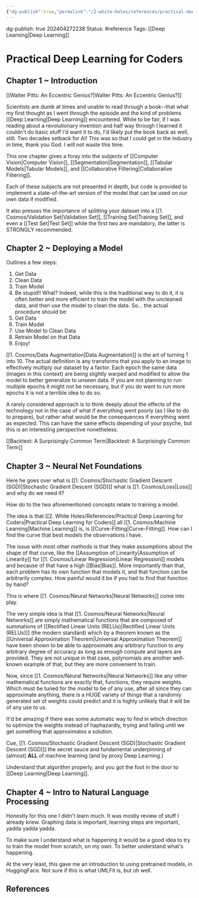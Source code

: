 ```yaml
---
{"dg-publish":true,"permalink":"/2-white-holes/references/practical-deep-learning-for-coders/","created":"2024-08-31T23:47:16.597-04:00","updated":"2024-12-13T08:02:19.055-05:00"}
---
```


dg-publish: true
202404272238
Status: #reference
Tags: [[Deep Learning\|Deep Learning]]
# Practical Deep Learning for Coders

## Chapter 1 ~ Introduction
[[Walter Pitts: An Eccentric Genius?\|Walter Pitts: An Eccentric Genius?]]

Scientists are dumb at times and unable to read through a book--that what my first thought as I went through the episode and the kind of problems [[Deep Learning\|Deep Learning]] encountered. While to be fair, if I was reading about a revolutionary invention and half way through I learned it couldn't do basic stuff I'd want it to do, I'd likely put the book back as well, still. Two decades setback for AI! This was so that I could get in the industry in time, thank you God. I will not waste this time.

This one chapter gives a foray into the subjects of [[Computer Vision\|Computer Vision]], [[Segmentation\|Segmentation]], [[Tabular Models\|Tabular Models]], and [[Collaborative Filtering\|Collaborative Filtering]].

Each of these subjects are not presented in depth, but code is provided to implement a state-of-the-art version of the model that can be used on our own data if modified.

It also presses the importance of splitting your dataset into a [[1. Cosmos/Validation Set\|Validation Set]], [[Training Set\|Training Set]], and even a [[Test Set\|Test Set]] while the first two are mandatory, the latter is STRONGLY recommended.

## Chapter 2 ~ Deploying a Model
Outlines a few steps:
1. Get Data
2. Clean Data
3. Train Model
4. Be stupid!!
What? Indeed, while this is the traditional way to do it, it is often better and more efficient to train the model with the uncleaned data, and then use the model to clean the data. So...  the actual procedure should be:
1. Get Data
2. Train Model
3. Use Model to Clean Data
4. Retrain Model on that Data
5. Enjoy!

[[1. Cosmos/Data Augmentation\|Data Augmentation]] is the art of turning 1 into 10. The actual definition is any transforms that you apply to an image to effectively multiply our dataset by a factor. Each epoch the same data (images in this context) are being slightly warped and modified to allow the model to better generalize to unseen data. If you are not planning to run multiple epochs it might not be necessary, but if you do want to run more epochs it is not a terrible idea to do so.

A rarely considered approach is to think deeply about the effects of the technology not in the case of what if everything went poorly (as I like to do to prepare), but rather what would be the consequences if everything went as expected. This can have the same effects depending of your psyche, but this is an interesting perspective nonetheless.


[[Backtest:  A Surprisingly Common Term\|Backtest:  A Surprisingly Common Term]]
## Chapter 3 ~ Neural Net Foundations
Here he goes over what is [[1. Cosmos/Stochastic Gradient Descent (SGD)\|Stochastic Gradient Descent (SGD)]]
what is [[1. Cosmos/Loss\|Loss]] and why do we need it?

How do to the two aforementioned concepts relate to training a model.

The idea is that [[2. White Holes/References/Practical Deep Learning for Coders\|Practical Deep Learning for Coders]] all [[1. Cosmos/Machine Learning\|Machine Learning]] is, is [[Curve-Fitting\|Curve-Fitting]]. How can I find the curve that best models the observations I have. 

The issue with most other methods is that they make assumptions about the shape of that curve, like the [[Assumption of Linearity\|Assumption of Linearity]] for [[1. Cosmos/Linear Regression\|Linear Regression]] models and because of that have a high [[Bias\|Bias]]. More importantly than that, each problem has its own function that models it, and that function can be arbitrarily complex. How painful would it be if you had to find that function by hand?

This is where [[1. Cosmos/Neural Networks\|Neural Networks]] come into play.

The very simple idea is that [[1. Cosmos/Neural Networks\|Neural Networks]] are simply mathematical functions that are composed of summations of [[Rectified Linear Units (RELUs)\|Rectified Linear Units (RELUs)]] (the modern standard) which by a theorem known as the [[Universal Approximation Theorem\|Universal Approximation Theorem]] have been shown to be able to approximate any arbitrary function to any arbitrary degree of accuracy as long as enough compute and layers are provided. They are not unique in that case, polynomials are another well-known example of that, but they are more convenient to train.

Now, since [[1. Cosmos/Neural Networks\|Neural Networks]] like any other mathematical functions are exactly that, functions, they require weights. Which must be tuned for the model to be of any use, after all since they can approximate anything, there is a HUGE variety of things that a randomly generated set of weights could predict and it is highly unlikely that it will be of any use to us.

It'd be amazing if there was some automatic way to find in which direction to optimize the weights instead of haphazardly, trying and failing until we get something that approximates a solution.

Cue, [[1. Cosmos/Stochastic Gradient Descent (SGD)\|Stochastic Gradient Descent (SGD)]] the secret sauce and fundamental underpinning of (almost) **ALL** of machine learning (and by proxy Deep Learning.)

Understand that algorithm properly, and you got the foot in the door to [[Deep Learning\|Deep Learning]].

## Chapter 4 ~ Intro to Natural Language Processing
Honestly for this one I didn't learn much. It was mostly review of stuff I already knew. Graphing data is important, learning steps are important, yadda yadda yadda.

To make sure I understand what is happening it would be a good idea to try to train the model from scratch, on my own. To better understand what's happening.

At the very least, this gave me an introduction to using pretrained models, in HuggingFace. Not sure if this is what UMLFit is, but oh well.




## References
